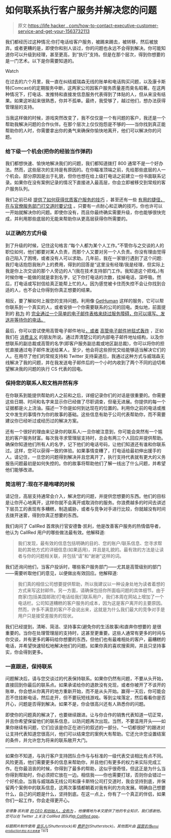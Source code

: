 # 如何联系执行客户服务并解决您的问题

> 原文:[https://life hacker . com/how-to-contact-executive-customer-service-and-get-your-1563732113](https://lifehacker.com/how-to-contact-executive-customer-service-and-get-your-1563732113)

我们都经历过这种情况:你打电话给客户服务，被踢来踢去，被转移，然后被放弃。或者更糟的是，即使你和别人谈过，你的问题也永远不会得到解决。你可能知道你可以升级到经理，甚至更高，到“执行”支持。但是在那个层次，得到你想要的是一门艺术。以下是你需要知道的。

Watch

在过去的六个月里，我一直在纠结威瑞森无线的账单和电话购买问题，以及康卡斯特(Comcast)的定期服务中断，这两家公司因客户服务质量差而臭名昭著。在这两种情况下，打电话、发推特和直接发信息服务代表得到了体贴的人，但从来没有结果。如果这听起来很熟悉，你并不孤单。最终，我受够了，越过他们，想办法获得管理层的支持。

当我这样做的时候，游戏突然改变了，我不仅仅是一个有问题的客户，我还是一个帮助我解决问题的合作伙伴。在那个层次上仅仅抱怨是不够的——当你找到真正能帮助你的人时，你需要拿出你的勇气来确保你愉快地离开，他们可以解决你的问题。

### 给下级一个机会(把你的经验当作弹药)

我们都想快速、愉快地解决我们的问题，我们都知道拨打 800 通常不是一个好办法。然而，这些层次的支持是有原因的。在你瞄准顶端之前，先给那些底层的人一个机会。部分原因是出于礼貌，但你也想在给上级打电话之前建立一份书面联系记录。如果你在没有案例记录的情况下直接进入最高层，你会立即被移交到常规的客户服务队列。

我们之前已经 [提供了如何获得优质客户服务的技巧](http://lifehacker.com/how-to-get-great-customer-service-without-losing-your-c-570727938) ，甚至还有一些 [有用的捷径，在与官僚服务部门打交道时要记住](http://lifehacker.com/use-these-customer-service-shortcuts-to-stop-wasting-ti-5899839) 。只要有一点耐心和正确的技巧，你也许可以一开始就解决你的问题。即使你没有，而且你最终确实需要升级，你也能够很快完成，并利用那些底层的无能来帮助你从更高层获得你所需要的。

### 以正确的方式升级

到了升级的时候，记住这句格言:“每个人都为某个人工作。”不管你与之交谈的人的职位如何，他们都要对某人负责，而那个人又要对另一个人负责。你没有理由觉得自己陷入了困境，或者没有人可以求助。几年前，我在一家银行遇到了这个问题:我打电话抱怨我账户上的费用，得到的回答是“这里没有经理/我是经理，但实际上我是你上次交谈的那个人旁边的人”(我在技术支持部门工作。我知道这个把戏。)有时候你唯一能做的就是拿到名字，记下你打电话的次数，挂掉电话，深呼吸。然后，打电话或写封信给真正能帮上忙的人。因为感觉被卡住而失控不会让你找到合适的人，也不会让你得到你真正想要的结果。

相反，要了解如何上报您的支持问题。利用像 [GetHuman](http://gethuman.com/) 这样的服务，它可以帮你联系到一个真实的人，或者安排一个你需要联系的公司的回电。类似地，前面提到的 [称为](http://callred.com/) 的 [完全通过一个简单的电子邮件表格来绕过服务障碍，你可以填写、发送并等待你的电话。](http://lifehacker.com/callred-gets-you-help-from-companies-terrible-at-custom-1561087994)

最后，你可以尝试使用高管电子邮件地址[，或者](http://lifehacker.com/use-executive-email-addresses-to-get-around-customer-se-5954641) [高管电子邮件地毯式轰炸](http://consumerist.com/2007/05/11/how-to-launch-an-executive-email-carpet-bomb/) ，正如我们在 [消费主义](http://consumerist.com/) 的朋友所说。通过弄清楚公司的内部电子邮件地址结构，以及你想联系的副总裁或高管的名字(即客户服务副总裁或地区副总裁)，你可以将你的担忧直接通过电子邮件发送给某人，至少，他会将这些担忧交给能够适当解决它们的人。在用尽了他们的常规支持和 Twitter 支持渠道后，我通过这种方式与威瑞森无线解决了我的问题，并在我发送电子邮件后的一个小时内收到了两个不同的迫切希望解决我的问题的执行 CS 代表的回电。

### 保持您的联系人和文档井然有序

在你联系到能提供帮助的人之前和之后，详细记录你们的对话是很重要的。你需要这些日期、时间和名字来显示你已经做了尽职调查，但毫无进展。你提供的每一个证据都是火上浇油。描述一下你是如何到达现在的位置的。利用你之前的电话或推文中发生的事情作为你的故事的基础。这些信息有助于公司代表帮助你，而不需要建议你已经听过或经历过的解决方案。

还有一个很好的理由来记录你的联系人:一旦你被注意到，你可能会突然有一个尴尬的客户服务财富。每次我寻求管理层支持时，总会有两三个人回应并提供帮助。确保你知道他们所有人的名字，记下他们的电话号码，让他们知道还有谁和你联系过。这样，您可以获得一致的体验。如果事情变糟了，打电话给最初伸出援手的人。请记住，一旦您的问题得到解决并且您离开了，执行支持代表就有更大的义务报告问题最初是如何失控的。你的故事将帮助他们了解一线出了什么问题，并希望他们能够改进。

### 简洁明了:现在不是咆哮的时候

请记住，高层支持通常会介入，解决您的问题，并提供您想要的东西。他们的目标是让你开心地离开，这样你就不会离开或取消你的服务。你浪费越多的时间去讲述下层员工的表现有多糟糕，制造威胁，或者与竞争对手进行比较，你就越没有时间去拨开迷雾，得到你真正想要的东西。

我们询问了 CallRed 首席执行官安德鲁·凯利，他是改善客户服务的热情倡导者，他认为 CallRed 用户的哪些做法最有效。他解释道:

> 我们发现，最有效的信息包括明确的目的、您的账户/联系信息、您寻求帮助的其他方式的详细信息(如果适用)，并且是礼貌的。最有效的方法是让读者与你的问题相关联，并包括“请”和“谢谢”这样的词。

我们还询问他们，当客户投诉时，哪些客户服务部门——尤其是高管级别的部门——需要听取他们的意见，以便做出有效回应。他解释道:

> 我们真的相信公司想要提供帮助，所以我建议以一种设身处地为读者着想的方式来写这封邮件。另一方面，请确保包括你所面临问题的具体细节。由于商家(包括美国邮政)打电话给我们联系用户，我们本周在网站上增加了一个电话栏。公司知道糟糕的客户服务的成本，因为这是客户离开的主要原因。然而，许多不满意的客户不会说出来，这就是为什么我们最大的竞争对手是用户只是接受差服务的现状。

我们已经提到，清晰、简洁、坚持事实(避免你的生活故事)和直奔你想要的 是很重要的。当你在处理管理层的支持时，这甚至更重要。这些人通常有更多的时间与你交谈，并有更多的筹码给你想要的东西，但他们也有最难相处的客户，最糟糕的电话，并希望快速轻松地解决他们的问题。如果你真的喜欢搜索网，并且只坚持事实，你会得到更多。

### 一直跟进，保持联系

问题解决后，请与您交谈过的代表保持联系。如果你仍然有问题，不要从头开始，直接回到你最后的联系点。如果承诺给你的退款没有兑现，或者你被开了不该开的账单，你会想从你离开的地方重新开始，而不是从头开始。赢得一天后，你可能会忍不住挂断电话，然后走开，但不要玩短线游戏。等到尘埃落定，然后看看你是否开心，问题是否得到解决。如果不是，你会很高兴还有人熟悉你的问题。

即使你的问题真的解决了，也要继续跟进。让与你合作的销售代表知道一切正常，并且你希望保留他们的联系信息，以防问题再次出现。当然，不要滥用开头——如果你继续有问题，它们应该是你正在进行的叙述的一部分。“一切都很好”的跟进对让支持代表知道您很高兴，他们可以结束您的案例大有帮助。它还允许您设置结案的条件，并允许您为将来的联系敞开大门。

* * *

如果你不知道，与执行客户支持团队合作与与标准的一级代表交谈相比有点不同。风险更高，他们需要更多的信息来帮助你，并且他们有更多的权力来实际完成工作。在你最沮丧的时候，你得到了最多的帮助，这似乎很奇怪，但这正是为什么当你得到帮助时，你必须把它放在一边。相信我——你也需要打球，否则你会错过一个好机会。当我与威瑞森无线公司和康卡斯特公司打交道时，我会坚持到底，并保留两个案例中的联系信息，这两次事情都朝着对我有利的方向发展。明确自己想要什么，自己的问题是什么，坚持到底。在这一点上，你有了一个真正的伴侣，如果你们一起工作，你会走得更开心。

<small>*安德鲁·凯利是*</small> [<small>*的 CEO 和创始人，全称为*</small>](https://www.callred.com/) <small>*。他慷慨地为本文提供了他的专业知识，我们感谢他。您可以在 Twitter 上关注 CallRed 团队的*</small>[<small>*@ CallRed app*</small>](http://twitter.com/callredapp)<small>*。*</small>

<small>*标题照片制作使用*</small> [<small>*音乐人*</small>](http://www.shutterstock.com/pic.mhtml?id=131506826&src=id)<small>*(Shutterstock)和*</small> [<small>*费萨尔*</small>](http://www.shutterstock.com/pic.mhtml?id=119170036&src=id)<small>*(Shutterstock)。其他图片由*</small> [<small>*国营农场*</small>](https://www.flickr.com/photos/statefarm/8163895040/)<small>*[<small>*emsi production*</small>](https://www.flickr.com/photos/emsiproduction/7977962094)<small>*<small></small>*[<small>劳拉·布兰肯希普</small>](https://www.flickr.com/photos/lorda/449428013/)</small>* <small></small> <small>T87】</small></small>

<small></small>